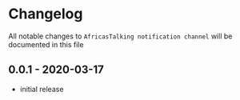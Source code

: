 # Changelog

All notable changes to `AfricasTalking notification channel` will be documented in this file

## 0.0.1 - 2020-03-17

- initial release
